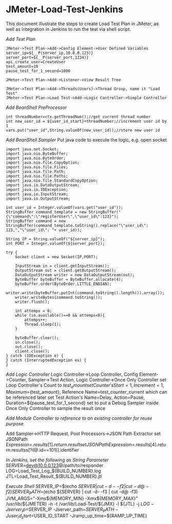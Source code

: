 # JMeter-Load-Test-Jenkins

This document illustrate the steps to create Load Test Plan in JMeter, as well as integration in Jenkins to run the test via shell script.

*Add Test Plan*
```
JMeter->Test Plan->Add->Config Element->User Defined Variables
server_ip=${__P(server_ip,10.0.0.123)}
server_port=${__P(server_port,1234)}
api_create_user=CreateUser
test_amount=10
pause_test_for_1_second=1000

JMeter->Test Plan->Add->Listener->View Result Tree

JMeter->Test Plan->Add->Threads(Users)->Thread Group, name it "Load Test"
JMeter->Test Plan->Load Test->Add->Logic Controller->Simple Controller
```

*Add BeanShell PreProcessor*
```
int threadNumber=ctx.getThreadNum();//get current thread number
int new_user_id = ${user_id_start}+threadNumber;//increment user id by 1
vars.put("user_id",String.valueOf(new_user_id));//store new user id
```

*Add BeanShell Sampler*
Put java code to execute the logic, e.g. open socket

```
import java.net.Socket;
import java.nio.ByteBuffer;
import java.nio.ByteOrder;
import java.nio.file.CopyOption;
import java.nio.file.Files;
import java.nio.file.Path;
import java.nio.file.Paths;
import java.nio.file.StandardCopyOption;
import java.io.DataOutputStream;
import java.io.IOException;
import java.io.InputStream;
import java.io.OutputStream;

int user_id = Integer.valueOf(vars.get("user_id"));
StringBuffer command_template = new StringBuffer("{\"command\":\"registerUser\",\"user_id\":123}");
StringBuffer command = new StringBuffer(command_template.toString().replace("\"user_id\": 123,","\"user_id\": "+ user_id));

String IP = String.valueOf("${server_ip}");
int PORT = Integer.valueOf(${server_port});

try {
	Socket client = new Socket(IP,PORT);

	InputStream in = client.getInputStream();
	OutputStream out = client.getOutputStream();
	DataOutputStream writer = new DataOutputStream(out);
	ByteBuffer byteBuffer = ByteBuffer.allocate(4);
	byteBuffer.order(ByteOrder.LITTLE_ENDIAN);
	writer.write(byteBuffer.putInt(command.toString().length()).array());
	writer.writeBytes(command.toString());
	writer.flush();

	int attemps = 0;
	while (in.available()==0 && attemps<8){
		attemps++;
		Thread.sleep(1);
	}

	byteBuffer.clear();
	in.close();
	out.close();
	client.close();
} catch (IOException e) {
} catch (InterruptedException ex) {
}

```

*Add Logic Controller*
Logic Controller->Loop Controller, Config Element->Counter, Sampler->Test Action, Logic Controller->Once Only Controller
set Loop Controller's Count to ${test_amount}
set Counter's Start=1, Increment=1, Maximum=${test_amount}, Reference Name=test_counter_current which can be referenced later
set Test Action's Name=Delay, Action=Pause, Duration=${pause_test_for_1_second}
set to put a Debug Sampler inside Once Only Controller to sample the result once

*Add Module Controller to reference to an existing controller for reuse purpose*

Add Sampler->HTTP Request, Post Processors->JSON Path Extractor
set JSONPath Expression=$.results[1].return.result
set JSONPath Expression=$.results[4].return.resultss[?(@.id==101)].identifier

*In Jenkins, set the following as String Parameter*
SERVER=dev@10.0.0.123@/path/to/responder
LOG=Load_Test_Log_${BUILD_NUMBER}.log
JTL=Load_Test_Result_${BUILD_NUMBER}.jtl

*Execute Shell*
SERVER_IP=$(echo ${SERVER} | cut -d- -f2 | cut -d@ -f2)
SERVER_PATH=$(echo ${SERVER} | cut -d- -f3 | cut -d@ -f3)
JVM_ARGS="-Xms${MEMORY_MIN} -Xmx${MEMORY_MAX}" /usr/lib/${JMETER} -n -t /var/lib/Load-Test/${JMX} -l ${JTL} -j ${LOG} -Jserver_ip=$SERVER_IP -Jserver_path=$SERVER_PATH -Juser_id_start=$USER_ID_START -Jramp_up_time=${RAMP_UP_TIME} 
